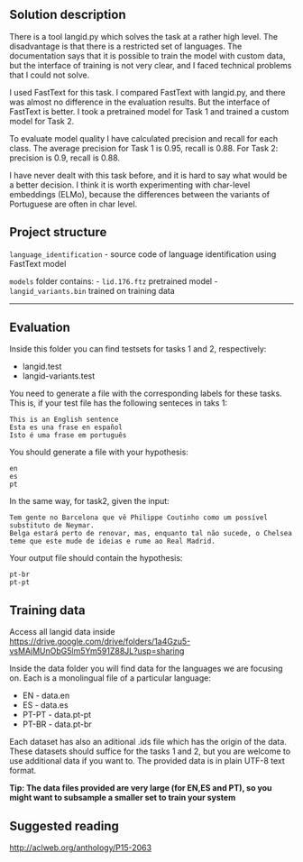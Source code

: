 ## Solution description

There is a tool langid.py which solves the task at a rather high level. The disadvantage is that there is a restricted set of languages. The documentation says that it is possible to train the model with custom data, but the interface of training is not very clear, and I faced technical problems that I could not solve.

I used FastText for this task. I compared FastText with langid.py, and there was almost no difference in the evaluation results. But the interface of FastText is better. I took a pretrained model for Task 1 and trained a custom model for Task 2.

To evaluate model quality I have calculated precision and recall for each class. The average precision for Task 1 is 0.95, recall is 0.88. For Task 2: precision is 0.9, recall is 0.88.

I have never dealt with this task before, and it is hard to say what would be a better decision. I think it is worth experimenting with char-level embeddings (ELMo), because the differences between the variants of Portuguese are often in char level.


## Project structure

`language_identification` - source code of language identification using FastText model

`models` folder contains:
    - `lid.176.ftz` pretrained model
    - `langid_variants.bin` trained on training data 

---------------------------------

## Evaluation

Inside this folder you can find testsets for tasks 1 and 2, respectively:

- langid.test
- langid-variants.test

You need to generate a file with the corresponding labels for these tasks. This is, if your 
test file has the following senteces in taks 1:

```
This is an English sentence
Esta es una frase en español
Isto é uma frase em português
```

You should generate a file with your hypothesis:
```
en
es
pt
```

In the same way, for task2, given the input:

```
Tem gente no Barcelona que vê Philippe Coutinho como um possível substituto de Neymar. 
Belga estará perto de renovar, mas, enquanto tal não sucede, o Chelsea teme que este mude de ideias e rume ao Real Madrid.
```

Your output file should contain the hypothesis:
```
pt-br
pt-pt
```



## Training data

Access all langid data inside https://drive.google.com/drive/folders/1a4Gzu5-vsMAjMUnObG5lm5Ym591Z88JL?usp=sharing

Inside the data folder you will find data for the languages we are focusing on. Each is a monolingual file of a particular language:

* EN - data.en
* ES - data.es
* PT-PT - data.pt-pt
* PT-BR - data.pt-br

Each dataset has also an aditional .ids file which has the origin of the data. These datasets should suffice for the tasks 1 and 2, but
you are welcome to use additional data if you want to. The provided data is in plain UTF-8 text format.

**Tip: The data files provided are very large (for EN,ES and PT), so you might want to subsample a smaller set to train your system**

## Suggested reading

http://aclweb.org/anthology/P15-2063


